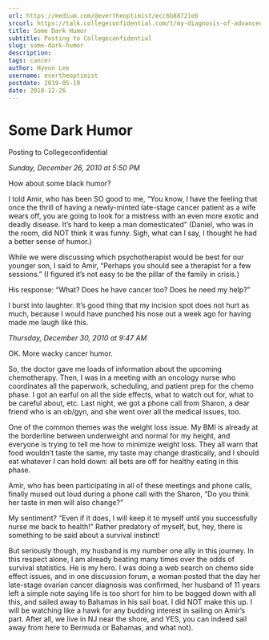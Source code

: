 ```yaml
---
url: https://medium.com/@evertheoptimist/ecc6b88721eb
srcurl: https://talk.collegeconfidential.com/t/my-diagnosis-of-advanced-cancer-how-to-help-my-kids/1013554/202
title: Some Dark Humor
subtitle: Posting to Collegeconfidential
slug: some-dark-humor
description: 
tags: cancer
author: Hyeon Lee
username: evertheoptimist
postdate: 2019-05-19
date: 2010-12-26
---
```


# Some Dark Humor

Posting to Collegeconfidential

*Sunday, December 26, 2010 at 5:50 PM*

How about some black humor?

I told Amir, who has been SO good to me, “You know, I have the feeling that once the thrill of having a newly-minted late-stage cancer patient as a wife wears off, you are going to look for a mistress with an even more exotic and deadly disease. It’s hard to keep a man domesticated” (Daniel, who was in the room, did NOT think it was funny. Sigh, what can I say, I thought he had a better sense of humor.)

While we were discussing which psychotherapist would be best for our younger son, I said to Amir, “Perhaps you should see a therapist for a few sessions.” (I figured it’s not easy to be the pillar of the family in crisis.)

His response: “What? Does he have cancer too? Does he need my help?”

I burst into laughter. It’s good thing that my incision spot does not hurt as much, because I would have punched his nose out a week ago for having made me laugh like this.

*Thursday, December 30, 2010 at 9:47 AM*

OK. More wacky cancer humor.

So, the doctor gave me loads of information about the upcoming chemotherapy. Then, I was in a meeting with an oncology nurse who coordinates all the paperwork, scheduling, and patient prep for the chemo phase. I got an earful on all the side effects, what to watch out for, what to be careful about, etc. Last night, we got a phone call from Sharon, a dear friend who is an ob/gyn, and she went over all the medical issues, too.

One of the common themes was the weight loss issue. My BMI is already at the borderline between underweight and normal for my height, and everyone is trying to tell me how to minimize weight loss. They all warn that food wouldn’t taste the same, my taste may change drastically, and I should eat whatever I can hold down: all bets are off for healthy eating in this phase.

Amir, who has been participating in all of these meetings and phone calls, finally mused out loud during a phone call with the Sharon, “Do you think her taste in men will also change?”

My sentiment? “Even if it does, I will keep it to myself until you successfully nurse me back to health!” Rather predatory of myself, but, hey, there is something to be said about a survival instinct!

But seriously though, my husband is my number one ally in this journey. In this respect alone, I am already beating many times over the odds of survival statistics. He is my hero. I was doing a web search on chemo side effect issues, and in one discussion forum, a woman posted that the day her late-stage ovarian cancer diagnosis was confirmed, her husband of 11 years left a simple note saying life is too short for him to be bogged down with all this, and sailed away to Bahamas in his sail boat. I did NOT make this up. I will be watching like a hawk for any budding interest in sailing on Amir’s part. After all, we live in NJ near the shore, and YES, you can indeed sail away from here to Bermuda or Bahamas, and what not).
